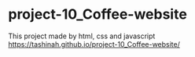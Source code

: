 # project-10_Coffee-website
This project made by html, css and javascript
https://tashinah.github.io/project-10_Coffee-website/

